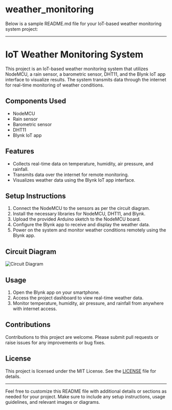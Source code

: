 # weather_monitoring
Below is a sample README.md file for your IoT-based weather monitoring system project:

---

# IoT Weather Monitoring System

This project is an IoT-based weather monitoring system that utilizes NodeMCU, a rain sensor, a barometric sensor, DHT11, and the Blynk IoT app interface to visualize results. The system transmits data through the internet for real-time monitoring of weather conditions.

## Components Used
- NodeMCU
- Rain sensor
- Barometric sensor
- DHT11
- Blynk IoT app

## Features
- Collects real-time data on temperature, humidity, air pressure, and rainfall.
- Transmits data over the internet for remote monitoring.
- Visualizes weather data using the Blynk IoT app interface.

## Setup Instructions
1. Connect the NodeMCU to the sensors as per the circuit diagram.
2. Install the necessary libraries for NodeMCU, DHT11, and Blynk.
3. Upload the provided Arduino sketch to the NodeMCU board.
4. Configure the Blynk app to receive and display the weather data.
5. Power on the system and monitor weather conditions remotely using the Blynk app.

## Circuit Diagram
![Circuit Diagram](images/circuit_diagram.png)

## Usage
1. Open the Blynk app on your smartphone.
2. Access the project dashboard to view real-time weather data.
3. Monitor temperature, humidity, air pressure, and rainfall from anywhere with internet access.

## Contributions
Contributions to this project are welcome. Please submit pull requests or raise issues for any improvements or bug fixes.

## License
This project is licensed under the MIT License. See the [LICENSE](LICENSE) file for details.

---

Feel free to customize this README file with additional details or sections as needed for your project. Make sure to include any setup instructions, usage guidelines, and relevant images or diagrams.
